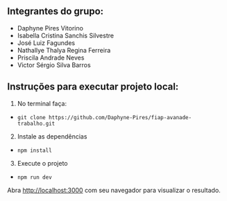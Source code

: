 ## Integrantes do grupo:
* Daphyne Pires Vitorino
* Isabella Cristina Sanchis Silvestre 
* José Luiz Fagundes
* Nathallye Thalya Regina Ferreira
* Priscila Andrade Neves
* Victor Sérgio Silva Barros



## Instruções para executar projeto local:

1. No terminal faça:
* `git clone https://github.com/Daphyne-Pires/fiap-avanade-trabalho.git`

2. Instale as dependências 
* `npm install`

3. Execute o projeto
* `npm run dev`


Abra [http://localhost:3000](http://localhost:3000) com seu navegador para visualizar o resultado.
